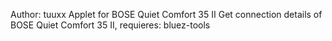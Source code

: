 Author: tuuxx
Applet for BOSE Quiet Comfort 35 II
Get connection details of BOSE Quiet Comfort 35 II, requieres: bluez-tools
